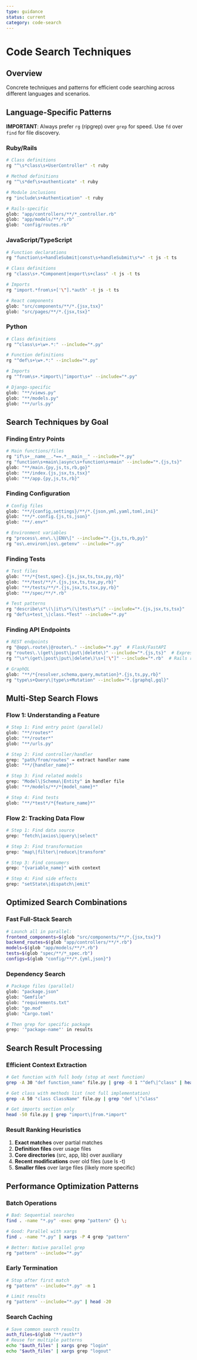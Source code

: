 ```yaml
---
type: guidance
status: current
category: code-search
---
```


# Code Search Techniques

## Overview
Concrete techniques and patterns for efficient code searching across different languages and scenarios.

## Language-Specific Patterns

**IMPORTANT**: Always prefer `rg` (ripgrep) over `grep` for speed. Use `fd` over `find` for file discovery.

### Ruby/Rails
```bash
# Class definitions
rg "^\s*class\s+UserController" -t ruby

# Method definitions
rg "^\s*def\s+authenticate" -t ruby

# Module inclusions
rg "include\s+Authentication" -t ruby

# Rails-specific
glob: "app/controllers/**/*_controller.rb"
glob: "app/models/**/*.rb"
glob: "config/routes.rb"
```

### JavaScript/TypeScript
```bash
# Function declarations
rg "function\s+handleSubmit|const\s+handleSubmit\s*=" -t js -t ts

# Class definitions
rg "class\s+.*Component|export\s+class" -t js -t ts

# Imports
rg "import.*from\s+['\"].*auth" -t js -t ts

# React components
glob: "src/components/**/*.{jsx,tsx}"
glob: "src/pages/**/*.{jsx,tsx}"
```

### Python
```bash
# Class definitions
rg "^class\s+\w+.*:" --include="*.py"

# Function definitions
rg "^def\s+\w+.*:" --include="*.py"

# Imports
rg "^from\s+.*import\|^import\s+" --include="*.py"

# Django-specific
glob: "**/views.py"
glob: "**/models.py"
glob: "**/urls.py"
```

## Search Techniques by Goal

### Finding Entry Points
```bash
# Main functions/files
rg "if\s+__name__.*==.*__main__" --include="*.py"
rg "function\s+main\|async\s+function\s+main" --include="*.{js,ts}"
glob: "**/main.{py,js,ts,rb,go}"
glob: "**/index.{js,jsx,ts,tsx}"
glob: "**/app.{py,js,ts,rb}"
```

### Finding Configuration
```bash
# Config files
glob: "**/{config,settings}/**/*.{json,yml,yaml,toml,ini}"
glob: "**/*.config.{js,ts,json}"
glob: "**/.env*"

# Environment variables
rg "process\.env\.\|ENV\[" --include="*.{js,ts,rb,py}"
rg "os\.environ\|os\.getenv" --include="*.py"
```

### Finding Tests
```bash
# Test files
glob: "**/*{test,spec}.{js,jsx,ts,tsx,py,rb}"
glob: "**/test/**/*.{js,jsx,ts,tsx,py,rb}"
glob: "**/tests/**/*.{js,jsx,ts,tsx,py,rb}"
glob: "**/spec/**/*.rb"

# Test patterns
rg "describe\s*\(\|it\s*\(\|test\s*\(" --include="*.{js,jsx,ts,tsx}"
rg "def\s+test_\|class.*Test" --include="*.py"
```

### Finding API Endpoints
```bash
# REST endpoints
rg "@app\.route\|@router\." --include="*.py"  # Flask/FastAPI
rg "routes\.\(get\|post\|put\|delete\)" --include="*.{js,ts}"  # Express
rg "^\s*\(get\|post\|put\|delete\)\s+['\"]" --include="*.rb"  # Rails routes

# GraphQL
glob: "**/*{resolver,schema,query,mutation}*.{js,ts,py,rb}"
rg "type\s+Query\|type\s+Mutation" --include="*.{graphql,gql}"
```

## Multi-Step Search Flows

### Flow 1: Understanding a Feature
```bash
# Step 1: Find entry point (parallel)
glob: "**/routes*"
glob: "**/router*"
glob: "**/urls.py"

# Step 2: Find controller/handler
grep: "path/from/routes" → extract handler name
glob: "**/{handler_name}*"

# Step 3: Find related models
grep: "Model\|Schema\|Entity" in handler file
glob: "**/models/**/*{model_name}*"

# Step 4: Find tests
glob: "**/*test*/*{feature_name}*"
```

### Flow 2: Tracking Data Flow
```bash
# Step 1: Find data source
grep: "fetch\|axios\|query\|select"

# Step 2: Find transformation
grep: "map\|filter\|reduce\|transform"

# Step 3: Find consumers
grep: "{variable_name}" with context

# Step 4: Find side effects
grep: "setState\|dispatch\|emit"
```

## Optimized Search Combinations

### Fast Full-Stack Search
```bash
# Launch all in parallel:
frontend_components=$(glob "src/components/**/*.{jsx,tsx}")
backend_routes=$(glob "app/controllers/**/*.rb")
models=$(glob "app/models/**/*.rb")
tests=$(glob "spec/**/*_spec.rb")
configs=$(glob "config/**/*.{yml,json}")
```

### Dependency Search
```bash
# Package files (parallel)
glob: "package.json"
glob: "Gemfile"
glob: "requirements.txt"
glob: "go.mod"
glob: "Cargo.toml"

# Then grep for specific package
grep: '"package-name"' in results
```

## Search Result Processing

### Efficient Context Extraction
```bash
# Get function with full body (stop at next function)
grep -A 30 "def function_name" file.py | grep -B 1 "^def\|^class" | head -n -1

# Get class with methods list (not full implementation)
grep -A 50 "class ClassName" file.py | grep "def \|^class"

# Get imports section only
head -50 file.py | grep "import\|from.*import"
```

### Result Ranking Heuristics
1. **Exact matches** over partial matches
2. **Definition files** over usage files
3. **Core directories** (src, app, lib) over auxiliary
4. **Recent modifications** over old files (use ls -t)
5. **Smaller files** over large files (likely more specific)

## Performance Optimization Patterns

### Batch Operations
```bash
# Bad: Sequential searches
find . -name "*.py" -exec grep "pattern" {} \;

# Good: Parallel with xargs
find . -name "*.py" | xargs -P 4 grep "pattern"

# Better: Native parallel grep
rg "pattern" --include="*.py"
```

### Early Termination
```bash
# Stop after first match
rg "pattern" --include="*.py" -m 1

# Limit results
rg "pattern" --include="*.py" | head -20
```

### Search Caching
```bash
# Save common search results
auth_files=$(glob "**/auth*")
# Reuse for multiple patterns
echo "$auth_files" | xargs grep "login"
echo "$auth_files" | xargs grep "logout"
```